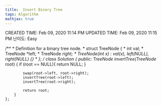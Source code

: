 ```yaml
---
title:  Invert Binary Tree
tags: Algorithm
mathjax: true
---
```



CREATED TIME: Feb 09, 2020 11:14 PM
UPDATED TIME: Feb 09, 2020 11:15 PM
난이도: Easy

/**
     * Definition for a binary tree node.
     * struct TreeNode {
     *     int val;
     *     TreeNode *left;
     *     TreeNode *right;
     *     TreeNode(int x) : val(x), left(NULL), right(NULL) {}
     * };
     */
    class Solution {
    public:
        TreeNode* invertTree(TreeNode* root) {
            if (root == NULL){
                return NULL;
            }
            
            swap(root->left, root->right);
            invertTree(root->left);
            invertTree(root->right);
            
            return root;
        }
    };